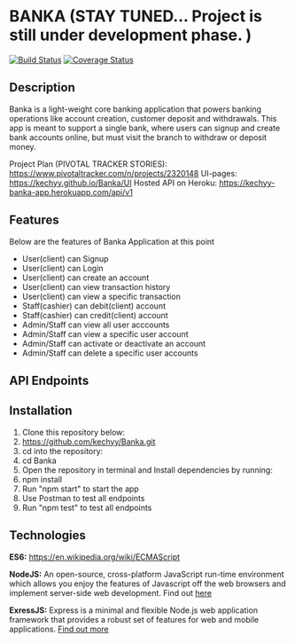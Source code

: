 
# BANKA (STAY TUNED... Project is still under development phase. )

[![Build Status](https://travis-ci.org/kechyy/Banka.svg?branch=develop)](https://travis-ci.org/kechyy/Banka) [![Coverage Status](https://coveralls.io/repos/github/kechyy/Banka/badge.svg?branch=develop)](https://coveralls.io/github/kechyy/Banka?branch=develop) 

## Description

Banka is a light-weight core banking application that powers banking operations like account creation, customer deposit and withdrawals. This app is meant to support a single bank, where users can signup and create bank accounts online, but must visit the branch to withdraw or deposit money.

Project Plan (PIVOTAL TRACKER STORIES): https://www.pivotaltracker.com/n/projects/2320148 
UI-pages: https://kechyy.github.io/Banka/UI 
Hosted API on Heroku: https://kechyy-banka-app.herokuapp.com/api/v1 


## Features
Below are the features of Banka Application at this point

- User(client) can Signup 
- User(client) can Login 
- User(client) can create an account 
- User(client) can view transaction history
- User(client) can view a specific transaction 
- Staff(cashier) can debit(client) account
- Staff(cashier) can credit(client) account
- Admin/Staff can view all user acccounts
- Admin/Staff can view a specific user account
- Admin/Staff can activate or deactivate an account
- Admin/Staff can delete a specific user accounts

## API Endpoints


## Installation
1. Clone this repository below:
2. https://github.com/kechyy/Banka.git
3. cd into the repository:
4. cd Banka
5. Open the repository in terminal and Install dependencies by running:
6. npm install
7. Run "npm start" to start the app
8. Use Postman to test all endpoints
9. Run "npm test" to test all endpoints


## Technologies
**ES6:** https://en.wikipedia.org/wiki/ECMAScript

**NodeJS:** An open-source, cross-platform JavaScript run-time environment which allows you enjoy the features of Javascript off the web browsers and implement server-side web development. Find out <a href="https://en.wikipedia.org/wiki/Node.js"> here</a>

**ExressJS:** Express is a minimal and flexible Node.js web application framework that provides a robust set of features for web and mobile applications. <a href="https://expressjs.com/">Find out more </a>





